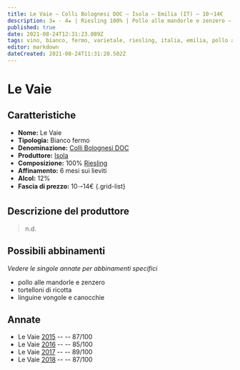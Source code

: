 ```yaml
---
title: Le Vaie – Colli Bolognesi DOC – Isola – Emilia (IT) – 10🠒14€
description: 3★ - 4★ | Riesling 100% | Pollo alle mandorle e zenzero – Tortelloni di ricotta – Linguine vongole e canocchie
published: true
date: 2021-08-24T12:31:23.089Z
tags: vino, bianco, fermo, varietale, riesling, italia, emilia, pollo alle mandorle e zenzero, tortelloni di ricotta, linguine vongole e canocchie, 10🠒14€, 4 stelle
editor: markdown
dateCreated: 2021-08-24T11:31:20.502Z
---
```


# Le Vaie

## Caratteristiche
- **Nome:** Le Vaie
- **Tipologia:** Bianco fermo
- **Denominazione:** [Colli Bolognesi DOC](/denominazioni/Italia/Emilia/DOC/Colli-Bolognesi)
- **Produttore:** [Isola](/produttori/Italia/Emilia/Isola) 
- **Composizione:** 100% [Riesling](/vitigni/Germania/bacca-bianca/riesling)
- **Affinamento:** 6 mesi sui lieviti
- **Alcol:** 12%
- **Fascia di prezzo:** 10🠒14€
{.grid-list}

## Descrizione del produttore

> n.d.

## Possibili abbinamenti
*Vedere le singole annate per abbinamenti specifici*

- pollo alle mandorle e zenzero
- tortelloni di ricotta 
- linguine vongole e canocchie

## Annate
- Le Vaie [2015](/vini/Italia/Emilia/Isola/Le-Vaie/2015) -- <span class="star-3"></span> -- 87/100
- Le Vaie [2016](/vini/Italia/Emilia/Isola/Le-Vaie/2016) -- <span class="star-3"></span> -- 85/100
- Le Vaie [2017](/vini/Italia/Emilia/Isola/Le-Vaie/2017) -- <span class="star-4"></span> -- 89/100
- Le Vaie [2018](/vini/Italia/Emilia/Isola/Le-Vaie/2018) -- <span class="star-3"></span> -- 87/100



